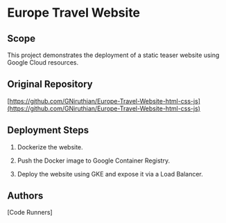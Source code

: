 # Europe Travel Website


## Scope

This project demonstrates the deployment of a static teaser website using Google Cloud resources.


## Original Repository

[https://github.com/GNiruthian/Europe-Travel-Website-html-css-js](https://github.com/GNiruthian/Europe-Travel-Website-html-css-js)


## Deployment Steps

1. Dockerize the website.

2. Push the Docker image to Google Container Registry.

3. Deploy the website using GKE and expose it via a Load Balancer.


## Authors

[Code Runners]

